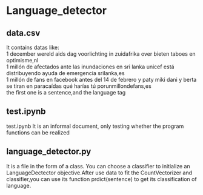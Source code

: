 # Language_detector
## data.csv  
It contains datas like:  
1 december wereld aids dag voorlichting in zuidafrika over bieten taboes en optimisme,nl  
1 millón de afectados ante las inundaciones en sri lanka unicef está distribuyendo ayuda de emergencia srilanka,es  
1 millón de fans en facebook antes del 14 de febrero y paty miki dani y berta se tiran en paracaídas qué harías tú porunmillondefans,es  
the first one is a sentence,and the language tag  
## test.ipynb  
test.ipynb It is an informal document, only testing whether the program functions can be realized  
## language_detector.py  
It is a file in the form of a class. You can choose a classifier to initialize an LanguageDectector objective.After use data to fit the  CountVectorizer and classifier,you can use its function prdict(sentence) to get its classification of language.
